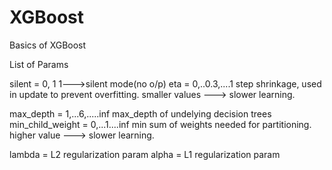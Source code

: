 # XGBoost
Basics of XGBoost



List of Params

silent = 0, 1   1--->silent mode(no o/p)
eta = 0,..0.3,....1       step shrinkage, used in update to prevent overfitting.  smaller values ---> slower learning.

max_depth = 1,...6,.....inf               max_depth of undelying decision trees
min_child_weight = 0,...1....inf          min sum of weights needed for partitioning.       higher value ---> slower learning.

lambda = L2 regularization param
alpha = L1 regularization param
